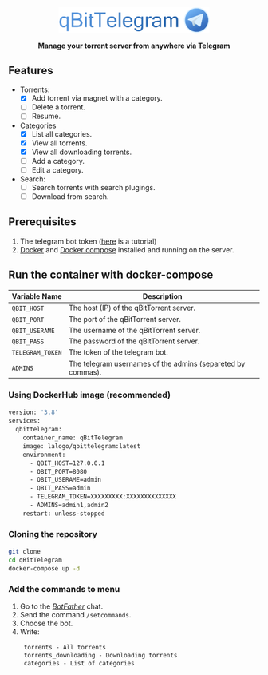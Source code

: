 <div align="center" >
<img src="./docs/logo-long.svg" align="center" width="60%"/>

</br>
</br>
<strong> Manage your torrent server from anywhere via Telegram </strong>
</div>


## Features
- Torrents:
   - [X] Add torrent via magnet with a category.
   - [ ] Delete a torrent.
   - [ ] Resume.
- Categories
   - [X] List all categories.
   - [X] View all torrents.
   - [X] View all downloading torrents.
   - [ ] Add a category.
   - [ ] Edit a category.
- Search:
   - [ ] Search torrents with search plugings.
   - [ ] Download from search.

## Prerequisites
1. The telegram bot token ([here](https://core.telegram.org/bots#how-do-i-create-a-bot) is a tutorial)
2. [Docker](https://www.docker.com/) and [Docker compose](https://docs.docker.com/compose/install/) installed and running on the server.
   
## Run the container with docker-compose

| Variable Name    | Description                                                 |
| ---------------- | ----------------------------------------------------------- |
| `QBIT_HOST`      | The host (IP) of the qBitTorrent server.                    |
| `QBIT_PORT`      | The port of the qBitTorrent server.                         |
| `QBIT_USERAME`   | The username of the qBitTorrent server.                     |
| `QBIT_PASS`      | The password of the qBitTorrent server.                     |
| `TELEGRAM_TOKEN` | The token of the telegram bot.                              |
| `ADMINS`         | The telegram usernames of the admins (separeted by commas). |

### Using DockerHub image (recommended)
```bash
version: '3.8'
services:
  qbittelegram:
    container_name: qBitTelegram
    image: lalogo/qbittelegram:latest 
    environment:
      - QBIT_HOST=127.0.0.1
      - QBIT_PORT=8080
      - QBIT_USERAME=admin
      - QBIT_PASS=admin
      - TELEGRAM_TOKEN=XXXXXXXXX:XXXXXXXXXXXXXX
      - ADMINS=admin1,admin2
    restart: unless-stopped
```

### Cloning the repository
```bash
git clone
cd qBitTelegram
docker-compose up -d
```



### Add the commands to menu
1. Go to the [_BotFather_](https://t.me/botfather) chat.
2. Send the command `/setcommands`.
3. Choose the bot.
4. Write:
   ```
    torrents - All torrents
    torrents_downloading - Downloading torrents 
    categories - List of categories
   ```
